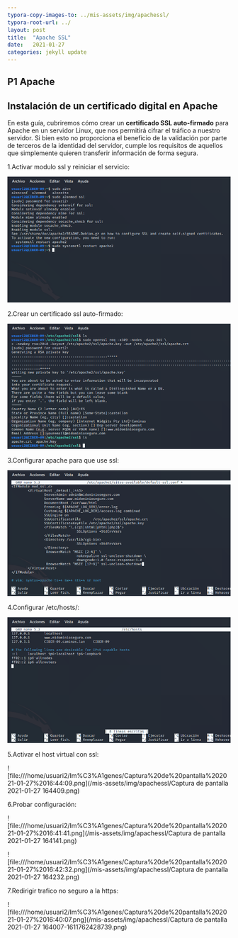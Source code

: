 ```yaml
---
typora-copy-images-to: ../mis-assets/img/apachessl/
typora-root-url: ../
layout: post
title:  "Apache SSL"
date:   2021-01-27
categories: jekyll update
---
```


## P1 Apache

## Instalación de un certificado digital en Apache

En esta guía, cubriremos cómo crear un **certificado SSL auto-firmado** para Apache en un servidor Linux, que nos permitirá cifrar el tráfico a nuestro servidor. Si bien esto no proporciona el beneficio de la  validación por parte de terceros de la identidad del servidor, cumple  los requisitos de aquellos que simplemente quieren transferir  información de forma segura.

1.Activar modulo ssl y reiniciar el servicio:

![image-20210127163013013](/mis-assets/img/apachessl/image-20210127163013013.png)

2.Crear un certificado ssl auto-firmado:

![image-20210127163111420](/mis-assets/img/apachessl/image-20210127163111420.png)

3.Configurar apache para que use ssl:

![image-20210127163214924](/mis-assets/img/apachessl/image-20210127163214924.png)

4.Configurar /etc/hosts/:

![image-20210127163301834](/mis-assets/img/apachessl/image-20210127163301834.png)

5.Activar el host virtual con ssl:

![file:///home/usuari2/Im%C3%A1genes/Captura%20de%20pantalla%202021-01-27%2016:44:09.png](/mis-assets/img/apachessl/Captura de pantalla 2021-01-27 164409.png)



6.Probar configuración:

![file:///home/usuari2/Im%C3%A1genes/Captura%20de%20pantalla%202021-01-27%2016:41:41.png](/mis-assets/img/apachessl/Captura de pantalla 2021-01-27 164141.png)

![file:///home/usuari2/Im%C3%A1genes/Captura%20de%20pantalla%202021-01-27%2016:42:32.png](/mis-assets/img/apachessl/Captura de pantalla 2021-01-27 164232.png)



7.Redirigir trafico no seguro a la https:



![file:///home/usuari2/Im%C3%A1genes/Captura%20de%20pantalla%202021-01-27%2016:40:07.png](/mis-assets/img/apachessl/Captura de pantalla 2021-01-27 164007-1611762428739.png)









